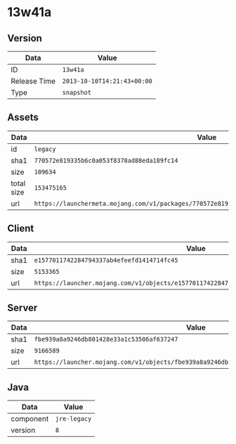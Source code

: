 # 13w41a

## Version

|**Data**        | **Value**                 |
|----------------|-------------------------|
| ID   | ```13w41a```   |
| Release Time   | ```2013-10-10T14:21:43+00:00```   |
| Type   | ```snapshot```   |

## Assets

|**Data**        | **Value**                 |
|----------------|-------------------------|
| id   | ```legacy```   |
| sha1   | ```770572e819335b6c0a053f8378ad88eda189fc14```   |
| size   | ```109634```   |
| total size  | ```153475165```  |
| url       | ```https://launchermeta.mojang.com/v1/packages/770572e819335b6c0a053f8378ad88eda189fc14/legacy.json``` |

## Client

|**Data**        | **Value**                 |
|----------------|-------------------------|
| sha1   | ```e1577011742284794337ab4efeefd1414714fc45```   |
| size   | ```5153365```   |
| url       | ```https://launcher.mojang.com/v1/objects/e1577011742284794337ab4efeefd1414714fc45/client.jar``` |

## Server

|**Data**        | **Value**                 |
|----------------|-------------------------|
| sha1   | ```fbe939a8a9246db801428e33a1c53506af637247```   |
| size   | ```9166589```   |
| url       | ```https://launcher.mojang.com/v1/objects/fbe939a8a9246db801428e33a1c53506af637247/server.jar``` |

## Java

|**Data**        | **Value**                 |
|----------------|-------------------------|
| component   | ```jre-legacy```   |
| version   | ```8```   |